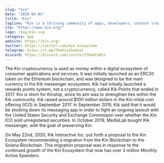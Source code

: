 ```yaml
---
slug: "kin"
date: "2020-04-03"
title: "Kin"
logline: "Kin is a thriving community of apps, developers, content creators, and millions of active users that earn and spend Kin, while participating directly in the value generated from their contributions to the growth of the Kin Ecosystem."
cta: "https://www.kin.org/"
logo: /img/kin.svg
category: app
website: https://kin.org/
twitter: https://twitter.com/kin_ecosystem
telegram: https://t.me/TheKinChannel
discord: https://discord.com/invite/S7HawfuDh2
---
```

The Kin cryptocurrency is used as money within a digital ecosystem of consumer applications and services. It was initially launched as an ERC20 token on the Ethereum blockchain, and was designed to be the main currency in the Kik messenger ecosystem. Kik had initially launched a rewards points system, not a cryptocurrency, called Kik Points that ended in 2017. Kin is short for Kinship, since its aim was to strengthen ties within the Kik community. Kik raised around $100 million dollars in the Kin initial coin offering (ICO) in September 2017. In September 2019, Kik said that it would be shutting down its messaging app in order to fight an ongoing lawsuit with the United States Security and Exchange Commission over whether the Kin ICO sold unregistered securities. In October 2019, MediaLab bought Kik messenger, with the goal of preserving Kin.

On May 22nd, 2020, Kik Interactive Inc. put forth a proposal to the Kin Ecosystem recommending a migration from the Kin Blockchain to the Solana Blockchain. This migration proposal was in response to the continued growth of the Kin Ecosystem that now has over 3 million Monthly Active Spenders.
